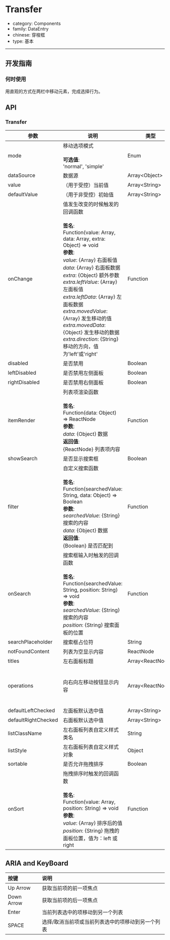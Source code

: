 # Transfer

-   category: Components
-   family: DataEntry
-   chinese: 穿梭框
-   type: 基本

---

## 开发指南

### 何时使用

用直观的方式在两栏中移动元素，完成选择行为。

## API

### Transfer

| 参数                  | 说明                                                                                                                                                                                                                                                                                                                                                                                           | 类型                  | 默认值                                                                   |
| ------------------- | -------------------------------------------------------------------------------------------------------------------------------------------------------------------------------------------------------------------------------------------------------------------------------------------------------------------------------------------------------------------------------------------- | ------------------- | --------------------------------------------------------------------- |
| mode                | 移动选项模式<br><br>**可选值**:<br>'normal', 'simple'                                                                                                                                                                                                                                                                                                                                                 | Enum                | 'normal'                                                              |
| dataSource          | 数据源                                                                                                                                                                                                                                                                                                                                                                                          | Array&lt;Object>    | \[]                                                                   |
| value               | （用于受控）当前值                                                                                                                                                                                                                                                                                                                                                                                    | Array&lt;String>    | -                                                                     |
| defaultValue        | （用于非受控）初始值                                                                                                                                                                                                                                                                                                                                                                                   | Array&lt;String>    | \[]                                                                   |
| onChange            | 值发生改变的时候触发的回调函数<br><br>**签名**:<br>Function(value: Array, data: Array, extra: Object) => void<br>**参数**:<br>_value_: {Array} 右面板值<br>_data_: {Array} 右面板数据<br>_extra_: {Object} 额外参数<br>_extra.leftValue_: {Array} 左面板值<br>_extra.leftData_: {Array} 左面板数据<br>_extra.movedValue_: {Array} 发生移动的值<br>_extra.movedData_: {Object} 发生移动的数据<br>_extra.direction_: {String} 移动的方向，值为'left'或'right' | Function            | -                                                                     |
| disabled            | 是否禁用                                                                                                                                                                                                                                                                                                                                                                                         | Boolean             | false                                                                 |
| leftDisabled        | 是否禁用左侧面板                                                                                                                                                                                                                                                                                                                                                                                     | Boolean             | false                                                                 |
| rightDisabled       | 是否禁用右侧面板                                                                                                                                                                                                                                                                                                                                                                                     | Boolean             | false                                                                 |
| itemRender          | 列表项渲染函数<br><br>**签名**:<br>Function(data: Object) => ReactNode<br>**参数**:<br>_data_: {Object} 数据<br>**返回值**:<br>{ReactNode} 列表项内容<br>                                                                                                                                                                                                                                                         | Function            | data => data.label                                                    |
| showSearch          | 是否显示搜索框                                                                                                                                                                                                                                                                                                                                                                                      | Boolean             | false                                                                 |
| filter              | 自定义搜索函数<br><br>**签名**:<br>Function(searchedValue: String, data: Object) => Boolean<br>**参数**:<br>_searchedValue_: {String} 搜索的内容<br>_data_: {Object} 数据<br>**返回值**:<br>{Boolean} 是否匹配到<br>                                                                                                                                                                                                   | Function            | 根据 label 属性匹配                                                         |
| onSearch            | 搜索框输入时触发的回调函数<br><br>**签名**:<br>Function(searchedValue: String, position: String) => void<br>**参数**:<br>_searchedValue_: {String} 搜索的内容<br>_position_: {String} 搜索面板的位置                                                                                                                                                                                                                      | Function            | () => {}                                                              |
| searchPlaceholder   | 搜索框占位符                                                                                                                                                                                                                                                                                                                                                                                       | String              | -                                                                     |
| notFoundContent     | 列表为空显示内容                                                                                                                                                                                                                                                                                                                                                                                     | ReactNode           | 'Not Found'                                                           |
| titles              | 左右面板标题                                                                                                                                                                                                                                                                                                                                                                                       | Array&lt;ReactNode> | \[]                                                                   |
| operations          | 向右向左移动按钮显示内容                                                                                                                                                                                                                                                                                                                                                                                 | Array&lt;ReactNode> | [&lt;Icon type="arrow-right" /&gt;, &lt;Icon type="arrow-left" /&gt;] |
| defaultLeftChecked  | 左面板默认选中值                                                                                                                                                                                                                                                                                                                                                                                     | Array&lt;String>    | \[]                                                                   |
| defaultRightChecked | 右面板默认选中值                                                                                                                                                                                                                                                                                                                                                                                     | Array&lt;String>    | \[]                                                                   |
| listClassName       | 左右面板列表自定义样式类名                                                                                                                                                                                                                                                                                                                                                                                | String              | -                                                                     |
| listStyle           | 左右面板列表自定义样式对象                                                                                                                                                                                                                                                                                                                                                                                | Object              | -                                                                     |
| sortable            | 是否允许拖拽排序                                                                                                                                                                                                                                                                                                                                                                                     | Boolean             | false                                                                 |
| onSort              | 拖拽排序时触发的回调函数<br><br>**签名**:<br>Function(value: Array, position: String) => void<br>**参数**:<br>_value_: {Array} 排序后的值<br>_position_: {String} 拖拽的面板位置，值为：left 或 right                                                                                                                                                                                                                         | Function            | () => {}                                                              |

## ARIA and KeyBoard

| 按键          | 说明                              |
| :---------- | :------------------------------ |
| Up Arrow    | 获取当前项的前一项焦点 |
| Down Arrow | 获取当前项的后一项焦点 |
| Enter       | 当前列表选中的项移动到另一个列表                 |
| SPACE       | 选择/取消当前项或当前列表选中的项移动到另一个列表    |
 
 